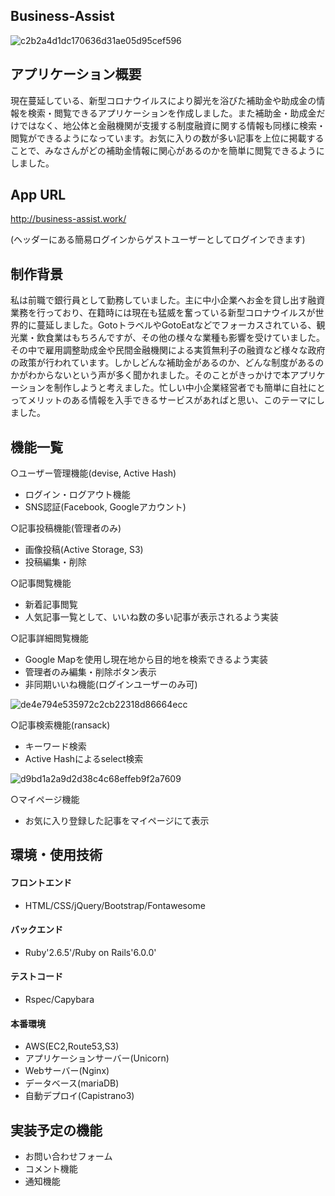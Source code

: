 ## Business-Assist

![c2b2a4d1dc170636d31ae05d95cef596](https://user-images.githubusercontent.com/72916511/100971789-ec334f80-357a-11eb-9470-4d81beda1643.gif)


## アプリケーション概要

現在蔓延している、新型コロナウイルスにより脚光を浴びた補助金や助成金の情報を検索・閲覧できるアプリケーションを作成しました。また補助金・助成金だけではなく、地公体と金融機関が支援する制度融資に関する情報も同様に検索・閲覧ができるようになっています。お気に入りの数が多い記事を上位に掲載することで、みなさんがどの補助金情報に関心があるのかを簡単に閲覧できるようにしました。

## App URL

http://business-assist.work/

(ヘッダーにある簡易ログインからゲストユーザーとしてログインできます)

## 制作背景

私は前職で銀行員として勤務していました。主に中小企業へお金を貸し出す融資業務を行っており、在籍時には現在も猛威を奮っている新型コロナウイルスが世界的に蔓延しました。GotoトラベルやGotoEatなどでフォーカスされている、観光業・飲食業はもちろんですが、その他の様々な業種も影響を受けていました。その中で雇用調整助成金や民間金融機関による実質無利子の融資など様々な政府の政策が行われています。しかしどんな補助金があるのか、どんな制度があるのかがわからないという声が多く聞かれました。そのことがきっかけで本アプリケーションを制作しようと考えました。忙しい中小企業経営者でも簡単に自社にとってメリットのある情報を入手できるサービスがあればと思い、このテーマにしました。

## 機能一覧

○ユーザー管理機能(devise, Active Hash)
 - ログイン・ログアウト機能
 - SNS認証(Facebook, Googleアカウント)

○記事投稿機能(管理者のみ)
 - 画像投稿(Active Storage, S3)
 - 投稿編集・削除

○記事閲覧機能
 - 新着記事閲覧
 - 人気記事一覧として、いいね数の多い記事が表示されるよう実装

○記事詳細閲覧機能
 - Google Mapを使用し現在地から目的地を検索できるよう実装
 - 管理者のみ編集・削除ボタン表示
 - 非同期いいね機能(ログインユーザーのみ可)

 ![de4e794e535972c2cb22318d86664ecc](https://user-images.githubusercontent.com/72916511/101111987-b7c59f00-361f-11eb-9968-55bba2049924.gif)

○記事検索機能(ransack)
 - キーワード検索
 - Active Hashによるselect検索

 ![d9bd1a2a9d2d38c4c68effeb9f2a7609](https://user-images.githubusercontent.com/72916511/101112058-d9bf2180-361f-11eb-9a1f-5c8fafc64557.gif)


○マイページ機能
 - お気に入り登録した記事をマイページにて表示


## 環境・使用技術

#### フロントエンド
 - HTML/CSS/jQuery/Bootstrap/Fontawesome
#### バックエンド
 - Ruby'2.6.5'/Ruby on Rails'6.0.0'
#### テストコード
 - Rspec/Capybara
#### 本番環境
 - AWS(EC2,Route53,S3)
 - アプリケーションサーバー(Unicorn)
 - Webサーバー(Nginx)
 - データベース(mariaDB)
 - 自動デプロイ(Capistrano3)

## 実装予定の機能

 - お問い合わせフォーム
 - コメント機能
 - 通知機能